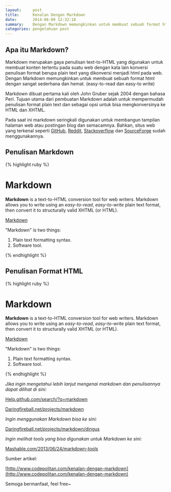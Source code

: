 ```yaml
---
layout:     post
title:      Kenalan Dengan Markdown
date:       2014-06-09 12:32:18
summary:    Dengan Markdown memungkinkan untuk membuat sebuah format html dengan sangat sederhana dan hemat. (easy-to-read dan easy-to write)
categories: pengetahuan post
---
```


## Apa itu Markdown? 

Markdown merupakan gaya penulisan text-to-HTML yang digunakan untuk membuat konten tertentu pada suatu web dengan kata lain konversi penulisan format berupa plain text yang dikonversi menjadi html pada web. Dengan Markdown memungkinkan untuk membuat sebuah format html dengan sangat sederhana dan hemat. (easy-to-read dan easy-to write)

Markdown dibuat pertama kali oleh <span class="blue">John Gruber sejak 2004 dengan bahasa Perl.</span> Tujuan utama dari pembuatan Markdown adalah untuk mempermudah penulisan format plain text dan sebagai opsi untuk bisa mengkonversinya ke HTML dan XHTML.

Pada saat ini markdown seringkali digunakan untuk membangun tampilan halaman web atau postingan blog dan semacamnya. Bahkan, situs web yang terkenal seperti [GitHub](https://github.com), [Reddit](www.reddit.com), [Stackoverflow](http://stackoverflow.com) dan [SourceForge](http://sourceforge.net) sudah menggunakannya.

## Penulisan Markdown

{% highlight ruby %}
# Markdown

**Markdown** is a text-to-HTML conversion tool for web writers. 
Markdown allows you to write using an *easy-to-read*, *easy-to-write* plain text format, 
then convert it to structurally valid XHTML (or HTML).

[Markdown](http://daringfireball.net/projects/markdown/ "Markdown")

"Markdown" is two things:

1. Plain text formatting syntax.
2. Software tool.

{% endhighlight %}

## Penulisan Format HTML

{% highlight ruby %}
<h1>Markdown</h1>

<p><strong>Markdown</strong> is a text-to-HTML conversion tool for web writers. 
Markdown allows you to write using an <em>easy-to-read</em>, <em>easy-to-write</em> plain text format, 
then convert it to structurally valid XHTML (or HTML).</p>

<p><a href="http://daringfireball.net/projects/markdown/" title="Markdown">Markdown</a></p>

<p>"Markdown" is two things:</p>

<ol>
	<li>Plain text formatting syntax.</li>
	<li>Software tool.</li>
</ol>

{% endhighlight %}

*Jika ingin mengetahui lebih lanjut mengenai markdown dan penulisannya dapat dilihat di sini:*

[Help.github.com/search/?q=markdown](https://help.github.com/search/?q=markdown)

[Daringfireball.net/projects/markdown](Daringfireball.net/projects/markdown)

*Ingin menggunakan Markdown bisa ke sini:*

[Daringfireball.net/projects/markdown/dingus](http://daringfireball.net/projects/markdown/dingus)

*Ingin melihat tools yang bisa digunakan untuk Markdown ke sini:*

[Mashable.com/2013/06/24/markdown-tools](http://mashable.com/2013/06/24/markdown-tools)

Sumber artikel: 

[http://www.codepolitan.com/kenalan-dengan-markdown](http://www.codepolitan.com/kenalan-dengan-markdown)

Semoga bermanfaat, feel free~

